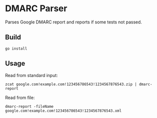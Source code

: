 # DMARC Parser

Parses Google DMARC report and reports if some tests not passed.

## Build

```
go install
```

## Usage
Read from standard input:

```
zcat google.com!example.com!123456786543!1234567876543.zip | dmarc-report
```

Read from file:

```
dmarc-report -fileName google.com!example.com!123456786543!1234567876543.xml
```
